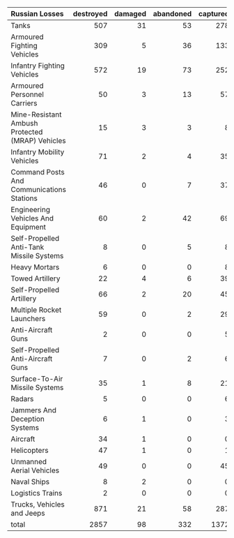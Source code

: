 | Russian Losses                                   |   destroyed |   damaged |   abandoned |   captured |   total |
|:-------------------------------------------------|------------:|----------:|------------:|-----------:|--------:|
| Tanks                                            |         507 |        31 |          53 |        278 |     869 |
| Armoured Fighting Vehicles                       |         309 |         5 |          36 |        133 |     483 |
| Infantry Fighting Vehicles                       |         572 |        19 |          73 |        252 |     916 |
| Armoured Personnel Carriers                      |          50 |         3 |          13 |         57 |     123 |
| Mine-Resistant Ambush Protected  (MRAP) Vehicles |          15 |         3 |           3 |          8 |      29 |
| Infantry Mobility Vehicles                       |          71 |         2 |           4 |         35 |     112 |
| Command Posts And Communications Stations        |          46 |         0 |           7 |         37 |      90 |
| Engineering Vehicles And Equipment               |          60 |         2 |          42 |         69 |     173 |
| Self-Propelled Anti-Tank Missile Systems         |           8 |         0 |           5 |          8 |      21 |
| Heavy Mortars                                    |           6 |         0 |           0 |          8 |      14 |
| Towed Artillery                                  |          22 |         4 |           6 |         39 |      71 |
| Self-Propelled Artillery                         |          66 |         2 |          20 |         45 |     133 |
| Multiple Rocket Launchers                        |          59 |         0 |           2 |         29 |      90 |
| Anti-Aircraft Guns                               |           2 |         0 |           0 |          5 |       7 |
| Self-Propelled Anti-Aircraft Guns                |           7 |         0 |           2 |          6 |      15 |
| Surface-To-Air Missile Systems                   |          35 |         1 |           8 |         21 |      65 |
| Radars                                           |           5 |         0 |           0 |          6 |      11 |
| Jammers And Deception Systems                    |           6 |         1 |           0 |          3 |      10 |
| Aircraft                                         |          34 |         1 |           0 |          0 |      35 |
| Helicopters                                      |          47 |         1 |           0 |          1 |      49 |
| Unmanned Aerial Vehicles                         |          49 |         0 |           0 |         45 |      94 |
| Naval Ships                                      |           8 |         2 |           0 |          0 |      10 |
| Logistics Trains                                 |           2 |         0 |           0 |          0 |       2 |
| Trucks, Vehicles and Jeeps                       |         871 |        21 |          58 |        287 |    1237 |
| total                                            |        2857 |        98 |         332 |       1372 |    4659 |